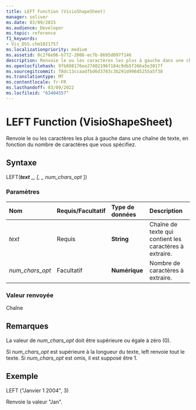 ```yaml
---
title: LEFT Function (VisioShapeSheet)
manager: soliver
ms.date: 03/09/2015
ms.audience: Developer
ms.topic: reference
f1_keywords:
- Vis_DSS.chm1021757
ms.localizationpriority: medium
ms.assetid: 0c2f6e06-b772-2006-ec7b-8695d097f146
description: Renvoie le ou les caractères les plus à gauche dans une chaîne de texte, en fonction du nombre de caractères que vous spécifiez.
ms.openlocfilehash: 9fb898176ee27402196f184c9db5f266a5e3017f
ms.sourcegitcommit: f8dc13ccaadfbd6d3783c3b291d998d5255a5f38
ms.translationtype: MT
ms.contentlocale: fr-FR
ms.lasthandoff: 03/09/2022
ms.locfileid: "63404557"
---
```

# <a name="left-function-visioshapesheet"></a>LEFT Function (VisioShapeSheet)

Renvoie le ou les caractères les plus à gauche dans une chaîne de texte, en fonction du nombre de caractères que vous spécifiez.
  
## <a name="syntax"></a>Syntaxe

LEFT(***text** _, [, _ *_num_chars_opt_** ])
  
### <a name="parameters"></a>Paramètres

|**Nom**|**Requis/Facultatif**|**Type de données**|**Description**|
|:-----|:-----|:-----|:-----|
| *text* <br/> |Requis  <br/> |**String** <br/> |Chaîne de texte qui contient les caractères à extraire. |
| *num_chars_opt* <br/> |Facultatif  <br/> |**Numérique** <br/> |Nombre de caractères à extraire. |

### <a name="return-value"></a>Valeur renvoyée

Chaîne
  
## <a name="remarks"></a>Remarques

La valeur de *num_chars_opt* doit être supérieure ou égale à zéro (0).
  
Si *num_chars_opt* est supérieure à la longueur du texte, left renvoie tout le texte. Si *num_chars_opt* est omis, il est supposé être 1.
  
## <a name="example"></a>Exemple

LEFT ("Janvier 1 2004", 3)
  
Renvoie la valeur "Jan".
  